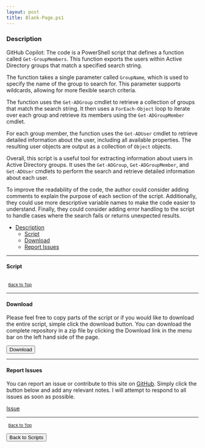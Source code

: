 ```yaml
---
layout: post
title: Blank-Page.ps1
---
```


### Description

GitHub Copilot: The code is a PowerShell script that defines a function called `Get-GroupMembers`. This function exports the users within Active Directory groups that match a specified search string.

The function takes a single parameter called `GroupName`, which is used to specify the name of the group to search for. This parameter supports wildcards, allowing for more flexible search criteria.

The function uses the `Get-ADGroup` cmdlet to retrieve a collection of groups that match the search string. It then uses a `ForEach-Object` loop to iterate over each group and retrieve its members using the `Get-ADGroupMember` cmdlet.

For each group member, the function uses the `Get-ADUser` cmdlet to retrieve detailed information about the user, including all available properties. The resulting user objects are output as a collection of `Object` objects.

Overall, this script is a useful tool for extracting information about users in Active Directory groups. It uses the `Get-ADGroup`, `Get-ADGroupMember`, and `Get-ADUser` cmdlets to perform the search and retrieve detailed information about each user.

To improve the readability of the code, the author could consider adding comments to explain the purpose of each section of the script. Additionally, they could use more descriptive variable names to make the code easier to understand. Finally, they could consider adding error handling to the script to handle cases where the search fails or returns unexpected results.

- [Description](#description)
  - [Script](#script)
  - [Download](#download)
  - [Report Issues](#report-issues)

---

#### Script

```powershell

```

<span style="font-size:11px;"><a href="#"><i class="fas fa-caret-up" aria-hidden="true" style="color: white; margin-right:5px;"></i>Back to Top</a></span>

---

#### Download

Please feel free to copy parts of the script or if you would like to download the entire script, simple click the download button. You can download the complete repository in a zip file by clicking the Download link in the menu bar on the left hand side of the page.

<button class="btn" type="submit" onclick="window.open('PowerShell/NewFunctions/Encrypt-Laptop.ps1')">
    <i class="fa fa-cloud-download-alt">
    </i>
        Download
</button>

---

#### Report Issues

You can report an issue or contribute to this site on <a href="https://github.com/BanterBoy/scripts-blog/issues">GitHub</a>. Simply click the button below and add any relevant notes. I will attempt to respond to all issues as soon as possible.

<!-- Place this tag where you want the button to render. -->

<a class="github-button" href="https://github.com/BanterBoy/scripts-blog/issues/new?title=Encrypt-Laptop.ps1&body=There is a problem with this function. Please find details below." data-show-count="true" aria-label="Issue BanterBoy/scripts-blog on GitHub">Issue</a>

---

<span style="font-size:11px;"><a href="#"><i class="fas fa-caret-up" aria-hidden="true" style="color: white; margin-right:5px;"></i>Back to Top</a></span>

<a href="/menu/_pages/scripts.html">
    <button class="btn">
        <i class='fas fa-reply'>
        </i>
            Back to Scripts
    </button>
</a>

[1]: http://ecotrust-canada.github.io/markdown-toc
[2]: https://github.com/googlearchive/code-prettify
